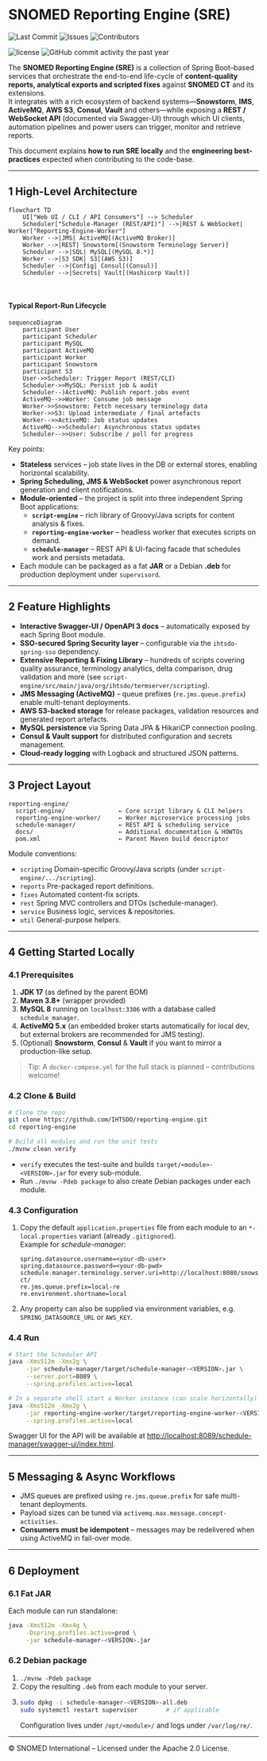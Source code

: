 # SNOMED Reporting Engine (SRE)

![Last Commit](https://img.shields.io/github/last-commit/ihtsdo/reporting-engine/develop)
![Issues](https://img.shields.io/github/issues/ihtsdo/reporting-engine)
![Contributors](https://img.shields.io/github/contributors/ihtsdo/reporting-engine)

![license](https://img.shields.io/badge/License-Apache%202.0-blue.svg)
![GitHub commit activity the past year](https://img.shields.io/github/commit-activity/m/ihtsdo/reporting-engine/develop)

The **SNOMED Reporting Engine (SRE)** is a collection of Spring Boot–based services that orchestrate the end-to-end life-cycle of **content-quality reports, analytical exports and scripted fixes** against **SNOMED CT** and its extensions.  
It integrates with a rich ecosystem of backend systems—**Snowstorm**, **IMS**, **ActiveMQ**, **AWS S3**, **Consul**, **Vault** and others—while exposing a **REST / WebSocket API** (documented via Swagger-UI) through which UI clients, automation pipelines and power users can trigger, monitor and retrieve reports.

This document explains **how to run SRE locally** and the **engineering best-practices** expected when contributing to the code-base.

---

## 1  High-Level Architecture

```mermaid
flowchart TD
    UI["Web UI / CLI / API Consumers"] --> Scheduler
    Scheduler["Schedule-Manager (REST/API)"] -->|REST & WebSocket| Worker["Reporting-Engine-Worker"]
    Worker -->|JMS| ActiveMQ[(ActiveMQ Broker)]
    Worker -->|REST| Snowstorm[(Snowstorm Terminology Server)]
    Scheduler -->|SQL| MySQL[(MySQL 8.*)]
    Worker -->|S3 SDK| S3[(AWS S3)]
    Scheduler -->|Config| Consul[(Consul)]
    Scheduler -->|Secrets| Vault[(Hashicorp Vault)]
```

<br/>

#### Typical Report-Run Lifecycle

```mermaid
sequenceDiagram
    participant User
    participant Scheduler
    participant MySQL
    participant ActiveMQ
    participant Worker
    participant Snowstorm
    participant S3
    User->>Scheduler: Trigger Report (REST/CLI)
    Scheduler->>MySQL: Persist job & audit
    Scheduler--)ActiveMQ: Publish report.jobs event
    ActiveMQ-->>Worker: Consume job message
    Worker->>Snowstorm: Fetch necessary terminology data
    Worker->>S3: Upload intermediate / final artefacts
    Worker-->>ActiveMQ: Job status updates
    ActiveMQ-->>Scheduler: Asynchronous status updates
    Scheduler-->>User: Subscribe / poll for progress
```

Key points:
* **Stateless** services – job state lives in the DB or external stores, enabling horizontal scalability.
* **Spring Scheduling, JMS & WebSocket** power asynchronous report generation and client notifications.
* **Module-oriented** – the project is split into three independent Spring Boot applications:
  * **`script-engine`** – rich library of Groovy/Java scripts for content analysis & fixes.
  * **`reporting-engine-worker`** – headless worker that executes scripts on demand.
  * **`schedule-manager`** – REST API & UI-facing facade that schedules work and persists metadata.
* Each module can be packaged as a fat **JAR** or a Debian **.deb** for production deployment under `supervisord`.

---

## 2  Feature Highlights

* **Interactive Swagger-UI / OpenAPI 3 docs** – automatically exposed by each Spring Boot module.
* **SSO-secured Spring Security layer** – configurable via the `ihtsdo-spring-sso` dependency.
* **Extensive Reporting & Fixing Library** – hundreds of scripts covering quality assurance, terminology analytics, delta comparison, drug validation and more (see `script-engine/src/main/java/org/ihtsdo/termserver/scripting`).
* **JMS Messaging (ActiveMQ)** – queue prefixes (`re.jms.queue.prefix`) enable multi-tenant deployments.
* **AWS S3-backed storage** for release packages, validation resources and generated report artefacts.
* **MySQL persistence** via Spring Data JPA & HikariCP connection pooling.
* **Consul & Vault support** for distributed configuration and secrets management.
* **Cloud-ready logging** with Logback and structured JSON patterns.

---

## 3  Project Layout

```
reporting-engine/
  script-engine/               ← Core script library & CLI helpers
  reporting-engine-worker/     ← Worker microservice processing jobs
  schedule-manager/            ← REST API & scheduling service
  docs/                        ← Additional documentation & HOWTOs
  pom.xml                      ← Parent Maven build descriptor
```

Module conventions:
* `scripting`             Domain-specific Groovy/Java scripts (under `script-engine/.../scripting`).
* `reports`               Pre-packaged report definitions.
* `fixes`                 Automated content-fix scripts.
* `rest`                  Spring MVC controllers and DTOs (schedule-manager).
* `service`               Business logic, services & repositories.
* `util`                  General-purpose helpers.

---

## 4  Getting Started Locally

### 4.1  Prerequisites

1. **JDK 17** (as defined by the parent BOM)
2. **Maven 3.8+** (wrapper provided)
3. **MySQL 8** running on `localhost:3306` with a database called `schedule_manager`.
4. **ActiveMQ 5.x** (an embedded broker starts automatically for local dev, but external brokers are recommended for JMS testing).
5. (Optional) **Snowstorm**, **Consul** & **Vault** if you want to mirror a production-like setup.

> Tip: A `docker-compose.yml` for the full stack is planned – contributions welcome!

### 4.2  Clone & Build

```bash
# Clone the repo
git clone https://github.com/IHTSDO/reporting-engine.git
cd reporting-engine

# Build all modules and run the unit tests
./mvnw clean verify
```

* `verify` executes the test-suite and builds `target/<module>-<VERSION>.jar` for every sub-module.
* Run `./mvnw -Pdeb package` to also create Debian packages under each module.

### 4.3  Configuration

1. Copy the default `application.properties` file from each module to an `*-local.properties` variant (already `.gitignored`).  
   Example for *schedule-manager*:
   ```properties
   spring.datasource.username=<your-db-user>
   spring.datasource.password=<your-db-pwd>
   schedule.manager.terminology.server.uri=http://localhost:8080/snowstorm/snomed-ct/
   re.jms.queue.prefix=local-re
   re.environment.shortname=local
   ```
2. Any property can also be supplied via environment variables, e.g. `SPRING_DATASOURCE_URL` or `AWS_KEY`.

### 4.4  Run

```bash
# Start the Scheduler API
java -Xms512m -Xmx2g \
     -jar schedule-manager/target/schedule-manager-<VERSION>.jar \
     --server.port=8089 \
     --spring.profiles.active=local

# In a separate shell start a Worker instance (can scale horizontally)
java -Xms512m -Xmx2g \
     -jar reporting-engine-worker/target/reporting-engine-worker-<VERSION>.jar \
     --spring.profiles.active=local
```

Swagger UI for the API will be available at <http://localhost:8089/schedule-manager/swagger-ui/index.html>.

---

## 5  Messaging & Async Workflows

* JMS queues are prefixed using `re.jms.queue.prefix` for safe multi-tenant deployments.
* Payload sizes can be tuned via `activemq.max.message.concept-activities`.
* **Consumers must be idempotent** – messages may be redelivered when using ActiveMQ in fail-over mode.

---

## 6  Deployment

### 6.1  Fat JAR

Each module can run standalone:

```bash
java -Xms512m -Xmx4g \
     -Dspring.profiles.active=prod \
     -jar schedule-manager-<VERSION>.jar
```

### 6.2  Debian package

1. `./mvnw -Pdeb package`
2. Copy the resulting `.deb` from each module to your server.
3. ```bash
   sudo dpkg -i schedule-manager-<VERSION>-all.deb
   sudo systemctl restart supervisor        # if applicable
   ```
   Configuration lives under `/opt/<module>/` and logs under `/var/log/re/`.

---

© SNOMED International – Licensed under the Apache 2.0 License.
